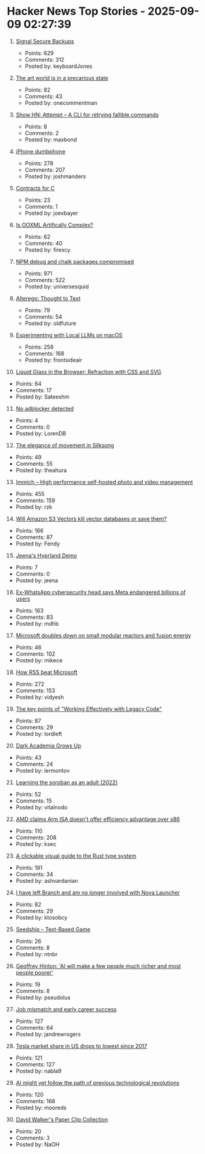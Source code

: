 # Hacker News Top Stories - 2025-09-09 02:27:39

1. [Signal Secure Backups](https://signal.org/blog/introducing-secure-backups/)
   - Points: 629
   - Comments: 312
   - Posted by: keyboardJones

2. [The art world is in a precarious state](https://news.artnet.com/market/intelligence-report-storm-2025-2684512)
   - Points: 82
   - Comments: 43
   - Posted by: onecommentman

3. [Show HN: Attempt – A CLI for retrying fallible commands](https://github.com/MaxBondABE/attempt)
   - Points: 8
   - Comments: 2
   - Posted by: maxbond

4. [iPhone dumbphone](https://stopa.io/post/297)
   - Points: 278
   - Comments: 207
   - Posted by: joshmanders

5. [Contracts for C](https://gustedt.wordpress.com/2025/03/10/contracts-for-c/)
   - Points: 23
   - Comments: 1
   - Posted by: joexbayer

6. [Is OOXML Artifically Complex?](https://hsu.cy/2025/09/is-ooxml-artificially-complex/)
   - Points: 62
   - Comments: 40
   - Posted by: firexcy

7. [NPM debug and chalk packages compromised](https://www.aikido.dev/blog/npm-debug-and-chalk-packages-compromised)
   - Points: 971
   - Comments: 522
   - Posted by: universesquid

8. [Alterego: Thought to Text](https://www.alterego.io/)
   - Points: 79
   - Comments: 54
   - Posted by: oldfuture

9. [Experimenting with Local LLMs on macOS](https://blog.6nok.org/experimenting-with-local-llms-on-macos/)
   - Points: 258
   - Comments: 168
   - Posted by: frontsideair

10. [Liquid Glass in the Browser: Refraction with CSS and SVG](https://kube.io/blog/liquid-glass-css-svg/)
   - Points: 64
   - Comments: 17
   - Posted by: Sateeshm

11. [No adblocker detected](https://maurycyz.com/misc/ads/)
   - Points: 4
   - Comments: 0
   - Posted by: LorenDB

12. [The elegance of movement in Silksong](https://theahura.substack.com/p/the-elegance-of-movement-in-silksong)
   - Points: 49
   - Comments: 55
   - Posted by: theahura

13. [Immich – High performance self-hosted photo and video management](https://github.com/immich-app/immich)
   - Points: 455
   - Comments: 159
   - Posted by: rzk

14. [Will Amazon S3 Vectors kill vector databases or save them?](https://zilliz.com/blog/will-amazon-s3-vectors-kill-vector-databases-or-save-them)
   - Points: 166
   - Comments: 87
   - Posted by: Fendy

15. [Jeena's Hyprland Demo](https://tube.jeena.net/w/2EpbXJnMrDokc3362oXSTQ)
   - Points: 7
   - Comments: 0
   - Posted by: jeena

16. [Ex-WhatsApp cybersecurity head says Meta endangered billions of users](https://www.theguardian.com/technology/2025/sep/08/meta-user-data-lawsuit-whatsapp)
   - Points: 163
   - Comments: 83
   - Posted by: mdhb

17. [Microsoft doubles down on small modular reactors and fusion energy](https://www.techradar.com/pro/microsoft-joins-world-nuclear-association-as-it-doubles-down-on-small-modular-reactors-and-fusion-energy)
   - Points: 46
   - Comments: 102
   - Posted by: mikece

18. [How RSS beat Microsoft](https://buttondown.com/blog/rss-vs-ice)
   - Points: 272
   - Comments: 153
   - Posted by: vidyesh

19. [The key points of "Working Effectively with Legacy Code"](https://understandlegacycode.com/blog/key-points-of-working-effectively-with-legacy-code/)
   - Points: 87
   - Comments: 29
   - Posted by: lordleft

20. [Dark Academia Grows Up](https://www.publicbooks.org/dark-academia-grows-up/)
   - Points: 43
   - Comments: 24
   - Posted by: lermontov

21. [Learning the soroban as an adult (2022)](https://github.com/whacked/cow/blob/main/learning%20the%20soroban%20as%20an%20adult.md)
   - Points: 52
   - Comments: 15
   - Posted by: vitalnodo

22. [AMD claims Arm ISA doesn't offer efficiency advantage over x86](https://www.techpowerup.com/340779/amd-claims-arm-isa-doesnt-offer-efficiency-advantage-over-x86)
   - Points: 110
   - Comments: 208
   - Posted by: ksec

23. [A clickable visual guide to the Rust type system](https://rustcurious.com/elements/)
   - Points: 181
   - Comments: 34
   - Posted by: ashvardanian

24. [I have left Branch and am no longer involved with Nova Launcher](https://teslacoilapps.com/nova/solong.html)
   - Points: 82
   - Comments: 29
   - Posted by: ktosobcy

25. [Seedship – Text-Based Game](https://philome.la/johnayliff/seedship/play/index.html)
   - Points: 26
   - Comments: 8
   - Posted by: ntnbr

26. [Geoffrey Hinton: 'AI will make a few people much richer and most people poorer'](https://www.ft.com/content/31feb335-4945-475e-baaa-3b880d9cf8ce)
   - Points: 19
   - Comments: 8
   - Posted by: pseudolus

27. [Job mismatch and early career success](https://www.nber.org/papers/w34215)
   - Points: 127
   - Comments: 64
   - Posted by: jandrewrogers

28. [Tesla market share in US drops to lowest since 2017](https://www.reuters.com/business/autos-transportation/tesla-market-share-us-drops-lowest-since-2017-competition-heats-up-2025-09-08/)
   - Points: 121
   - Comments: 127
   - Posted by: nabla9

29. [AI might yet follow the path of previous technological revolutions](https://www.economist.com/finance-and-economics/2025/09/04/what-if-artificial-intelligence-is-just-a-normal-technology)
   - Points: 120
   - Comments: 168
   - Posted by: mooreds

30. [David Walker's Paper Clip Collection](https://www.presentandcorrect.com/blogs/blog/david-walkers-paper-clip-collection)
   - Points: 20
   - Comments: 3
   - Posted by: NaOH

